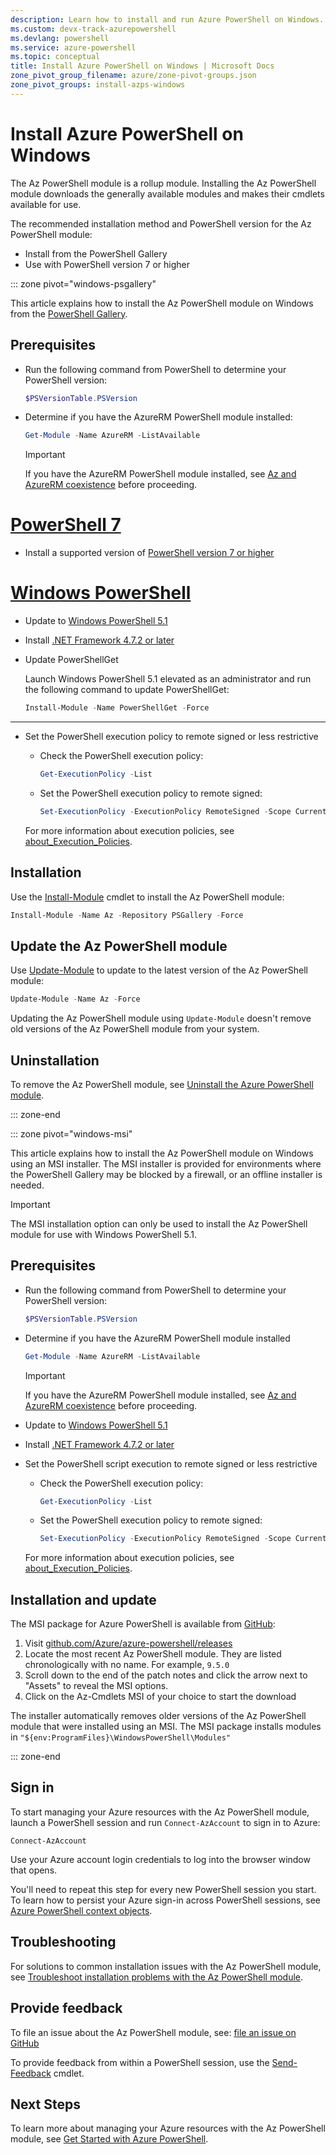 ```yaml
---
description: Learn how to install and run Azure PowerShell on Windows. You can install Azure PowerShell on Windows with one command.
ms.custom: devx-track-azurepowershell
ms.devlang: powershell
ms.service: azure-powershell
ms.topic: conceptual
title: Install Azure PowerShell on Windows | Microsoft Docs
zone_pivot_group_filename: azure/zone-pivot-groups.json
zone_pivot_groups: install-azps-windows
---
```


# Install Azure PowerShell on Windows

The Az PowerShell module is a rollup module. Installing the Az PowerShell module downloads the
generally available modules and makes their cmdlets available for use.

The recommended installation method and PowerShell version for the Az PowerShell module:

- Install from the PowerShell Gallery
- Use with PowerShell version 7 or higher

::: zone pivot="windows-psgallery"

This article explains how to install the Az PowerShell module on Windows from the
[PowerShell Gallery](/powershell/scripting/gallery/overview).

## Prerequisites

- Run the following command from PowerShell to determine your PowerShell version:

  ```powershell
  $PSVersionTable.PSVersion
  ```

- Determine if you have the AzureRM PowerShell module installed:

  ```powershell
  Get-Module -Name AzureRM -ListAvailable
  ```

  > [!IMPORTANT]
  > If you have the AzureRM PowerShell module installed, see
  > [Az and AzureRM coexistence](troubleshooting.md#az-and-azurerm-coexistence) before proceeding.

# [PowerShell 7](#tab/powershell)

- Install a supported version of
  [PowerShell version 7 or higher](/powershell/scripting/install/installing-powershell-on-windows)

# [Windows PowerShell](#tab/windowspowershell)

- Update to
   [Windows PowerShell 5.1](/powershell/scripting/windows-powershell/install/installing-windows-powershell#upgrading-existing-windows-powershell)
- Install [.NET Framework 4.7.2 or later](/dotnet/framework/install)
- Update PowerShellGet

   Launch Windows PowerShell 5.1 elevated as an administrator and run the following command to
   update PowerShellGet:

   ```powershell
   Install-Module -Name PowerShellGet -Force
   ```

---

- Set the PowerShell execution policy to remote signed or less restrictive

  - Check the PowerShell execution policy:

    ```powershell
    Get-ExecutionPolicy -List
    ```

  - Set the PowerShell execution policy to remote signed:

    ```powershell
    Set-ExecutionPolicy -ExecutionPolicy RemoteSigned -Scope CurrentUser
    ```

  For more information about execution policies, see
  [about_Execution_Policies](/powershell/module/microsoft.powershell.core/about/about_execution_policies).

## Installation

Use the [Install-Module](/powershell/module/powershellget/install-module) cmdlet to install the Az
PowerShell module:

```powershell
Install-Module -Name Az -Repository PSGallery -Force
```

## Update the Az PowerShell module

Use [Update-Module](/powershell/module/powershellget/update-module) to update to the latest version
of the Az PowerShell module:

```powershell
Update-Module -Name Az -Force
```

Updating the Az PowerShell module using `Update-Module` doesn't remove old versions of the Az
PowerShell module from your system.

## Uninstallation

To remove the Az PowerShell module, see
[Uninstall the Azure PowerShell module](uninstall-az-ps.md).

::: zone-end

::: zone pivot="windows-msi"

This article explains how to install the Az PowerShell module on Windows using an MSI installer. The
MSI installer is provided for environments where the PowerShell Gallery may be blocked by a
firewall, or an offline installer is needed.

> [!IMPORTANT]
> The MSI installation option can only be used to install the Az PowerShell module for use with
> Windows PowerShell 5.1.

## Prerequisites

- Run the following command from PowerShell to determine your PowerShell version:

  ```powershell
  $PSVersionTable.PSVersion
  ```

- Determine if you have the AzureRM PowerShell module installed

  ```powershell
  Get-Module -Name AzureRM -ListAvailable
  ```

  > [!IMPORTANT]
  > If you have the AzureRM PowerShell module installed, see
  > [Az and AzureRM coexistence](troubleshooting.md#az-and-azurerm-coexistence) before proceeding.

- Update to
   [Windows PowerShell 5.1](/powershell/scripting/windows-powershell/install/installing-windows-powershell#upgrading-existing-windows-powershell)
- Install [.NET Framework 4.7.2 or later](/dotnet/framework/install)

- Set the PowerShell script execution to remote signed or less restrictive

  - Check the PowerShell execution policy:

    ```powershell
    Get-ExecutionPolicy -List
    ```

  - Set the PowerShell execution policy to remote signed:

    ```powershell
    Set-ExecutionPolicy -ExecutionPolicy RemoteSigned -Scope CurrentUser
    ```

  For more information about execution policies, see
  [about_Execution_Policies](/powershell/module/microsoft.powershell.core/about/about_execution_policies).

## Installation and update

The MSI package for Azure PowerShell is available from
[GitHub](https://github.com/Azure/azure-powershell/releases):

1. Visit
   [github.com/Azure/azure-powershell/releases](https://github.com/Azure/azure-powershell/releases)
1. Locate the most recent Az PowerShell module. They are listed chronologically with no name. For example, `9.5.0`
1. Scroll down to the end of the patch notes and click the arrow next to "Assets" to reveal the
   MSI options.
1. Click on the Az-Cmdlets MSI of your choice to start the download

The installer automatically removes older versions of the Az PowerShell module that were installed
using an MSI. The MSI package installs modules in `"${env:ProgramFiles}\WindowsPowerShell\Modules"`

::: zone-end

## Sign in

To start managing your Azure resources with the Az PowerShell module, launch a PowerShell session
and run `Connect-AzAccount` to sign in to Azure:

```azurepowershell
Connect-AzAccount
```

Use your Azure account login credentials to log into the browser window that opens.

You'll need to repeat this step for every new PowerShell session you start. To learn how to persist
your Azure sign-in across PowerShell sessions, see
[Azure PowerShell context objects](context-persistence.md).

## Troubleshooting

For solutions to common installation issues with the Az PowerShell module, see
[Troubleshoot installation problems with the Az PowerShell module](troubleshooting.md#installation).

## Provide feedback

To file an issue about the Az PowerShell module, see:
[file an issue on GitHub](https://github.com/Azure/azure-powershell/issues)

To provide feedback from within a PowerShell session, use the
[Send-Feedback](/powershell/module/az.accounts/send-feedback) cmdlet.

## Next Steps

To learn more about managing your Azure resources with the Az PowerShell module, see
[Get Started with Azure PowerShell](get-started-azureps.md).
